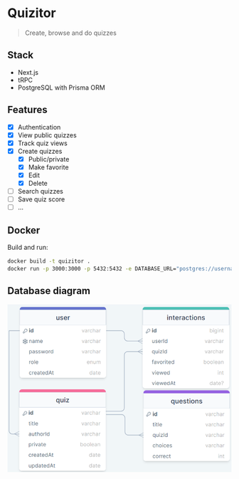 # Quizitor

> Create, browse and do quizzes

## Stack

- Next.js
- tRPC
- PostgreSQL with Prisma ORM

## Features

- [x] Authentication
- [x] View public quizzes
- [x] Track quiz views
- [x] Create quizzes
  - [x] Public/private
  - [x] Make favorite
  - [x] Edit
  - [x] Delete
- [ ] Search quizzes
- [ ] Save quiz score
- [ ] ...

## Docker

Build and run:

```bash
docker build -t quizitor .
docker run -p 3000:3000 -p 5432:5432 -e DATABASE_URL="postgres://username:password@host.docker.internal:5432/quiz" -e JWT_SECRET="jwt_secret" quizitor
```

## Database diagram

![Db diagram](db_diagram.png)
